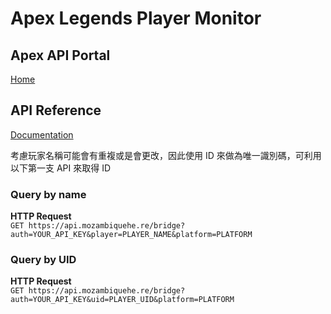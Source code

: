 # Apex Legends Player Monitor

## Apex API Portal

[Home](https://portal.apexlegendsapi.com/)

## API Reference

[Documentation](https://apexlegendsapi.com/)

考慮玩家名稱可能會有重複或是會更改，因此使用 ID 來做為唯一識別碼，可利用以下第一支 API 來取得 ID

### Query by name

**HTTP Request**  
`GET https://api.mozambiquehe.re/bridge?auth=YOUR_API_KEY&player=PLAYER_NAME&platform=PLATFORM`

### Query by UID

**HTTP Request**  
`GET https://api.mozambiquehe.re/bridge?auth=YOUR_API_KEY&uid=PLAYER_UID&platform=PLATFORM`
